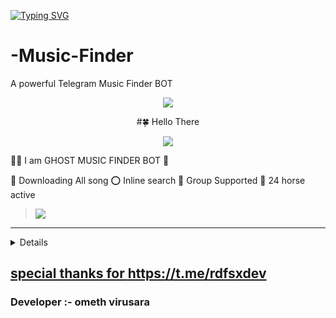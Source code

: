 <a href="https://git.io/typing-svg"><img src="https://readme-typing-svg.demolab.com?font=Fira+Code&pause=1000&color=00F73B&background=000000&center=true&vCenter=true&multiline=true&width=435&lines=Alpha+Soft" alt="Typing SVG" /></a>

# -Music-Finder


A powerful Telegram Music Finder BOT
<p align="center"> <a href="github.com/sanuwaofficial"><img align="center" src="https://telegra.ph/file/0d1004a75dc579463cf17.jpg"/></a>
 <p align="center">
 #🍀 Hello There 
	 
<p align="center"> <a href="github.com/sanuwaofficial"><img align="center" src="HG Data Base/ezgif.com-gif-maker (3).gif"/></a>
 <p align="center">
	 


🙋‍♂️ I am GHOST MUSIC FINDER BOT 🎵

🎵 Downloading All song 
⭕️ Inline search 
🌺 Group Supported
🎯 24 horse active


	
> <a href="http://t.me/Music_Finder_ghost_bot"><img src="https://img.shields.io/badge/START ON TELEGRAM-ff0000?style=for-the-badge&logo=TELEGRAM&logoColor=ff000000&link=http://t.me/Music_Finder_ghost_bot" /><br>

</details>

----


<b><details><summary>Available Features</summary><br>
	
| MESSAGE TYPE|  Availability |
| :------: |  :----------: |
|  • Title of the song or artist    |    I CAN find it    ✅     |
|  • Words from a song    |      I CAN find it    ✅     |
| • A voice message     |     I CAN find it     ✅    |
|  • Video    |      I CAN find it    ✅     |
|    • Audio     |      I CAN find it    ✅     |

> <a href="http://t.me/Music_Finder_ghost_bot"><img src="https://img.shields.io/badge/START ON TELEGRAM-ff0000?style=for-the-badge&logo=TELEGRAM&logoColor=ff000000&link=http://t.me/Music_Finder_ghost_bot" /><br>

	
</details>



special thanks for https://t.me/rdfsxdev
-
  ###  Developer :- ometh virusara
	
